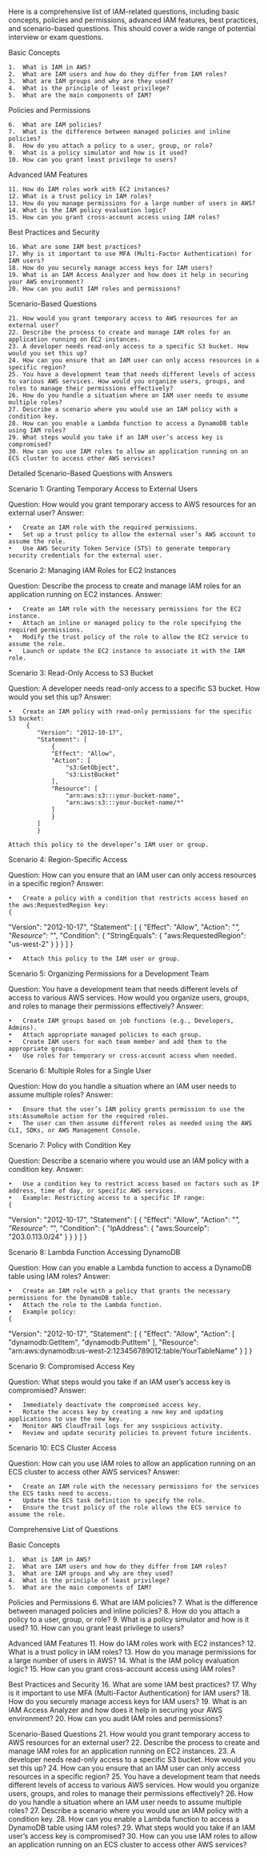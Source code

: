 Here is a comprehensive list of IAM-related questions, including basic concepts, policies and permissions, advanced IAM features, best practices, and scenario-based questions. This should cover a wide range of potential interview or exam questions.

Basic Concepts

	1.	What is IAM in AWS?
	2.	What are IAM users and how do they differ from IAM roles?
	3.	What are IAM groups and why are they used?
	4.	What is the principle of least privilege?
	5.	What are the main components of IAM?

Policies and Permissions

	6.	What are IAM policies?
	7.	What is the difference between managed policies and inline policies?
	8.	How do you attach a policy to a user, group, or role?
	9.	What is a policy simulator and how is it used?
	10.	How can you grant least privilege to users?

Advanced IAM Features

	11.	How do IAM roles work with EC2 instances?
	12.	What is a trust policy in IAM roles?
	13.	How do you manage permissions for a large number of users in AWS?
	14.	What is the IAM policy evaluation logic?
	15.	How can you grant cross-account access using IAM roles?

Best Practices and Security

	16.	What are some IAM best practices?
	17.	Why is it important to use MFA (Multi-Factor Authentication) for IAM users?
	18.	How do you securely manage access keys for IAM users?
	19.	What is an IAM Access Analyzer and how does it help in securing your AWS environment?
	20.	How can you audit IAM roles and permissions?

Scenario-Based Questions

	21.	How would you grant temporary access to AWS resources for an external user?
	22.	Describe the process to create and manage IAM roles for an application running on EC2 instances.
	23.	A developer needs read-only access to a specific S3 bucket. How would you set this up?
	24.	How can you ensure that an IAM user can only access resources in a specific region?
	25.	You have a development team that needs different levels of access to various AWS services. How would you organize users, groups, and roles to manage their permissions effectively?
	26.	How do you handle a situation where an IAM user needs to assume multiple roles?
	27.	Describe a scenario where you would use an IAM policy with a condition key.
	28.	How can you enable a Lambda function to access a DynamoDB table using IAM roles?
	29.	What steps would you take if an IAM user’s access key is compromised?
	30.	How can you use IAM roles to allow an application running on an ECS cluster to access other AWS services?

Detailed Scenario-Based Questions with Answers

Scenario 1: Granting Temporary Access to External Users

Question: How would you grant temporary access to AWS resources for an external user?
Answer:

	•	Create an IAM role with the required permissions.
	•	Set up a trust policy to allow the external user’s AWS account to assume the role.
	•	Use AWS Security Token Service (STS) to generate temporary security credentials for the external user.

Scenario 2: Managing IAM Roles for EC2 Instances

Question: Describe the process to create and manage IAM roles for an application running on EC2 instances.
Answer:

	•	Create an IAM role with the necessary permissions for the EC2 instance.
	•	Attach an inline or managed policy to the role specifying the required permissions.
	•	Modify the trust policy of the role to allow the EC2 service to assume the role.
	•	Launch or update the EC2 instance to associate it with the IAM role.

Scenario 3: Read-Only Access to S3 Bucket

Question: A developer needs read-only access to a specific S3 bucket. How would you set this up?
Answer:

	•	Create an IAM policy with read-only permissions for the specific S3 bucket:
         {
            "Version": "2012-10-17",
            "Statement": [
                {
                "Effect": "Allow",
                "Action": [
                    "s3:GetObject",
                    "s3:ListBucket"
                ],
                "Resource": [
                    "arn:aws:s3:::your-bucket-name",
                    "arn:aws:s3:::your-bucket-name/*"
                ]
                }
            ]
            }

	Attach this policy to the developer’s IAM user or group.

Scenario 4: Region-Specific Access

Question: How can you ensure that an IAM user can only access resources in a specific region?
Answer:

	•	Create a policy with a condition that restricts access based on the aws:RequestedRegion key:
    {
  "Version": "2012-10-17",
  "Statement": [
    {
      "Effect": "Allow",
      "Action": "*",
      "Resource": "*",
      "Condition": {
        "StringEquals": {
          "aws:RequestedRegion": "us-west-2"
        }
      }
    }
  ]
}




	•	Attach this policy to the IAM user or group.

Scenario 5: Organizing Permissions for a Development Team

Question: You have a development team that needs different levels of access to various AWS services. How would you organize users, groups, and roles to manage their permissions effectively?
Answer:

	•	Create IAM groups based on job functions (e.g., Developers, Admins).
	•	Attach appropriate managed policies to each group.
	•	Create IAM users for each team member and add them to the appropriate groups.
	•	Use roles for temporary or cross-account access when needed.

Scenario 6: Multiple Roles for a Single User

Question: How do you handle a situation where an IAM user needs to assume multiple roles?
Answer:

	•	Ensure that the user’s IAM policy grants permission to use the sts:AssumeRole action for the required roles.
	•	The user can then assume different roles as needed using the AWS CLI, SDKs, or AWS Management Console.

Scenario 7: Policy with Condition Key

Question: Describe a scenario where you would use an IAM policy with a condition key.
Answer:

	•	Use a condition key to restrict access based on factors such as IP address, time of day, or specific AWS services.
	•	Example: Restricting access to a specific IP range:
    {
  "Version": "2012-10-17",
  "Statement": [
    {
      "Effect": "Allow",
      "Action": "*",
      "Resource": "*",
      "Condition": {
        "IpAddress": {
          "aws:SourceIp": "203.0.113.0/24"
        }
      }
    }
  ]
}

Scenario 8: Lambda Function Accessing DynamoDB

Question: How can you enable a Lambda function to access a DynamoDB table using IAM roles?
Answer:

	•	Create an IAM role with a policy that grants the necessary permissions for the DynamoDB table.
	•	Attach the role to the Lambda function.
	•	Example policy:
    {
  "Version": "2012-10-17",
  "Statement": [
    {
      "Effect": "Allow",
      "Action": [
        "dynamodb:GetItem",
        "dynamodb:PutItem"
      ],
      "Resource": "arn:aws:dynamodb:us-west-2:123456789012:table/YourTableName"
    }
  ]
}

Scenario 9: Compromised Access Key

Question: What steps would you take if an IAM user’s access key is compromised?
Answer:

	•	Immediately deactivate the compromised access key.
	•	Rotate the access key by creating a new key and updating applications to use the new key.
	•	Monitor AWS CloudTrail logs for any suspicious activity.
	•	Review and update security policies to prevent future incidents.

Scenario 10: ECS Cluster Access

Question: How can you use IAM roles to allow an application running on an ECS cluster to access other AWS services?
Answer:

	•	Create an IAM role with the necessary permissions for the services the ECS tasks need to access.
	•	Update the ECS task definition to specify the role.
	•	Ensure the trust policy of the role allows the ECS service to assume the role.

Comprehensive List of Questions

Basic Concepts

	1.	What is IAM in AWS?
	2.	What are IAM users and how do they differ from IAM roles?
	3.	What are IAM groups and why are they used?
	4.	What is the principle of least privilege?
	5.	What are the main components of IAM?

Policies and Permissions
6. What are IAM policies?
7. What is the difference between managed policies and inline policies?
8. How do you attach a policy to a user, group, or role?
9. What is a policy simulator and how is it used?
10. How can you grant least privilege to users?

Advanced IAM Features
11. How do IAM roles work with EC2 instances?
12. What is a trust policy in IAM roles?
13. How do you manage permissions for a large number of users in AWS?
14. What is the IAM policy evaluation logic?
15. How can you grant cross-account access using IAM roles?

Best Practices and Security
16. What are some IAM best practices?
17. Why is it important to use MFA (Multi-Factor Authentication) for IAM users?
18. How do you securely manage access keys for IAM users?
19. What is an IAM Access Analyzer and how does it help in securing your AWS environment?
20. How can you audit IAM roles and permissions?

Scenario-Based Questions
21. How would you grant temporary access to AWS resources for an external user?
22. Describe the process to create and manage IAM roles for an application running on EC2 instances.
23. A developer needs read-only access to a specific S3 bucket. How would you set this up?
24. How can you ensure that an IAM user can only access resources in a specific region?
25. You have a development team that needs different levels of access to various AWS services. How would you organize users, groups, and roles to manage their permissions effectively?
26. How do you handle a situation where an IAM user needs to assume multiple roles?
27. Describe a scenario where you would use an IAM policy with a condition key.
28. How can you enable a Lambda function to access a DynamoDB table using IAM roles?
29. What steps would you take if an IAM user’s access key is compromised?
30. How can you use IAM roles to allow an application running on an ECS cluster to access other AWS services?